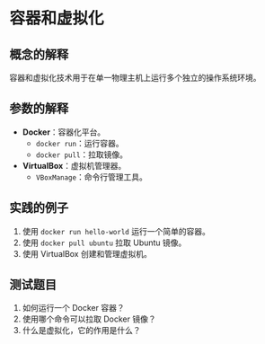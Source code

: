 # 容器和虚拟化

## 概念的解释
容器和虚拟化技术用于在单一物理主机上运行多个独立的操作系统环境。

## 参数的解释
- **Docker**：容器化平台。
  - `docker run`：运行容器。
  - `docker pull`：拉取镜像。
- **VirtualBox**：虚拟机管理器。
  - `VBoxManage`：命令行管理工具。

## 实践的例子
1. 使用 `docker run hello-world` 运行一个简单的容器。
2. 使用 `docker pull ubuntu` 拉取 Ubuntu 镜像。
3. 使用 VirtualBox 创建和管理虚拟机。

## 测试题目
1. 如何运行一个 Docker 容器？
2. 使用哪个命令可以拉取 Docker 镜像？
3. 什么是虚拟化，它的作用是什么？
